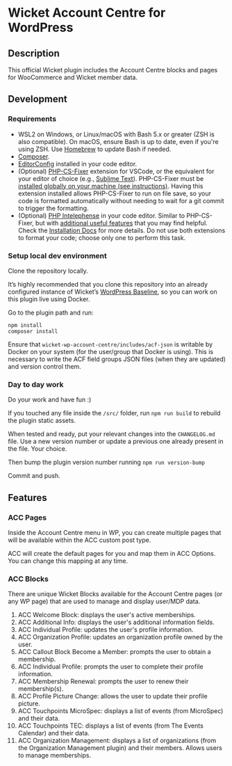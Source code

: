 # Wicket Account Centre for WordPress

## Description

This official Wicket plugin includes the Account Centre blocks and pages for WooCommerce and Wicket member data.

## Development

### Requirements

- WSL2 on Windows, or Linux/macOS with Bash 5.x or greater (ZSH is also compatible). On macOS, ensure Bash is up to date, even if you're using ZSH. Use [Homebrew](https://formulae.brew.sh/formula/bash) to update Bash if needed.
- [Composer](https://getcomposer.org/).
- [EditorConfig](https://editorconfig.org/) installed in your code editor.
- (Optional) [PHP-CS-Fixer](https://marketplace.visualstudio.com/items?itemName=higoka.php-cs-fixer) extension for VSCode, or the equivalent for your editor of choice (e.g., [Sublime Text](https://packagecontrol.io/packages/PHP%20CS%20Fixer)). PHP-CS-Fixer must be [installed globally on your machine (see instructions)](https://cs.symfony.com/doc/installation.html). Having this extension installed allows PHP-CS-Fixer to run on file save, so your code is formatted automatically without needing to wait for a git commit to trigger the formatting.
- (Optional) [PHP Intelephense](https://intelephense.com/) in your code editor. Similar to PHP-CS-Fixer, but with [additional useful features](https://github.com/bmewburn/intelephense-docs/blob/master/features.md) that you may find helpful. Check the [Installation Docs](https://github.com/bmewburn/intelephense-docs/blob/master/installation.md) for more details. Do not use both extensions to format your code; choose only one to perform this task.

### Setup local dev environment

Clone the repository locally.

It’s highly recommended that you clone this repository into an already configured instance of Wicket’s [WordPress Baseline](https://github.com/industrialdev/wordpress-baseline), so you can work on this plugin live using Docker.

Go to the plugin path and run:

```
npm install
composer install
```

Ensure that `wicket-wp-account-centre/includes/acf-json` is writable by Docker on your system (for the user/group that Docker is using). This is necessary to write the ACF field groups JSON files (when they are updated) and version control them.

### Day to day work

Do your work and have fun :)

If you touched any file inside the `/src/` folder, run `npm run build` to rebuild the plugin static assets.

When tested and ready, put your relevant changes into the `CHANGELOG.md` file. Use a new version number or update a previous one already present in the file. Your choice.

Then bump the plugin version number running `npm run version-bump`

Commit and push.

## Features

### ACC Pages

Inside the Account Centre menu in WP, you can create multiple pages that will be available within the ACC custom post type.

ACC will create the default pages for you and map them in ACC Options. You can change this mapping at any time.

### ACC Blocks

There are unique Wicket Blocks available for the Account Centre pages (or any WP page) that are used to manage and display user/MDP data.

1. ACC Welcome Block: displays the user's active memberships.
2. ACC Additional Info: displays the user's additional information fields.
3. ACC Individual Profile: updates the user's profile information.
4. ACC Organization Profile: updates an organization profile owned by the user.
5. ACC Callout Block Become a Member: prompts the user to obtain a membership.
6. ACC Individual Profile: prompts the user to complete their profile information.
7. ACC Membership Renewal: prompts the user to renew their membership(s).
8. ACC Profile Picture Change: allows the user to update their profile picture.
9. ACC Touchpoints MicroSpec: displays a list of events (from MicroSpec) and their data.
10. ACC Touchpoints TEC: displays a list of events (from The Events Calendar) and their data.
11. ACC Organization Management: displays a list of organizations (from the Organization Management plugin) and their members. Allows users to manage memberships.
